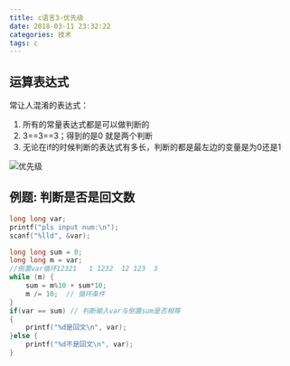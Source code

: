```yaml
---
title: c语言3-优先级
date: 2018-03-11 23:32:22
categories: 技术
tags: c
---
```


## 运算表达式
常让人混淆的表达式：
1. 所有的常量表达式都是可以做判断的
2. 3==3==3；得到的是0 就是两个判断
3. 无论在if的时候判断的表达式有多长，判断的都是最左边的变量是为0还是1

![优先级](优先级.jpg)


## 例题: 判断是否是回文数
```c
long long var;
printf("pls input num:\n");
scanf("%lld", &var);

long long sum = 0;
long long m = var;
//倒置var循环12321   1 1232  12 123  3
while (m) {
    sum = m%10 + sum*10;
    m /= 10;  // 循环条件
}
if(var == sum) // 判断输入var与倒置sum是否相等
{
    printf("%d是回文\n", var);
}else {
    printf("%d不是回文\n", var);
}
```